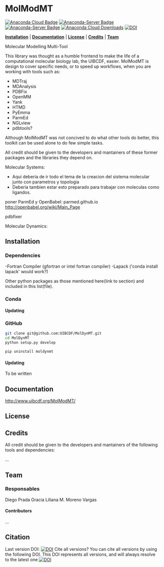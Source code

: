 # MolModMT

[![Anaconda Cloud Badge](https://anaconda.org/uibcdf/molmodmt/badges/version.svg)](https://anaconda.org/uibcdf/molmodmt)
[![Anaconda-Server Badge](https://anaconda.org/uibcdf/molmodmt/badges/latest_release_date.svg)](https://anaconda.org/uibcdf/molmodmt)
[![Anaconda-Server Badge](https://anaconda.org/uibcdf/molmodmt/badges/installer/conda.svg)](https://conda.anaconda.org/uibcdf)
[![Anaconda Cloud Downloads](https://anaconda.org/uibcdf/molmodmt/badges/downloads.svg)](https://anaconda.org/uibcdf/molmodmt)
[![DOI](https://zenodo.org/badge/130507248.svg)](https://zenodo.org/badge/latestdoi/130507248)

**[Installation](#installation)** |
**[Documentation](#documentation)** |
**[License](#license)** |
**[Credits](#credits)** |
**[Team](#team)**


Molecular Modelling Multi-Tool

This library was thought as a humble frontend to make the life of a computational molecular biology lab, the UIBCDF,  easier. 
MolModMT is design to cover specific needs, or to speed up workflows, when you are working with tools such as:

- MDTraj
- MDAnalysis
- PDBFix
- OpenMM
- Yank
- HTMD
- PyEmma
- ParmEd
- NGLview
- pdbtools?

Although MolModMT was not concived to do what other tools do better, this
toolkit can be used alone to do few simple tasks.

All credit should be given to the developers and mantainers of these former packages and the libraries they depend on.


Molecular Systems:
- Aqui deberia de ir todo el tema de la creacion del sistema molecular junto con parametros y topologia
- Deberia tambien estar esto preparado para trabajar con moleculas como ligandos.

poner ParmEd y OpenBabel:
parmed.github.io
http://openbabel.org/wiki/Main_Page

pdbfixer

Molecular Dynamics:

## Installation

### Dependencies

-Fortran Compiler (gfortran or intel fortran compiler)
-Lapack ('conda install lapack' would work?)

Other python packages as those mentioned here(link to section) and included in this list(file).


### Conda

#### Updating

### GitHub
```bash
git clone git@github.com:UIBCDF/MolDynMT.git
cd MolDynMT
python setup.py develop
```

```bash
pip uninstall moldynmt
```

#### Updating
To be written

## Documentation

http://www.uibcdf.org/MolModMT/

## License

## Credits

All credit should be given to the developers and mantainers of the following tools and dependencies:

...

## Team

### Responsables

Diego Prada Gracia
Liliana M. Moreno Vargas

#### Contributors

...

## Citation

Last version DOI:
[![DOI](https://zenodo.org/badge/130507248.svg)](https://zenodo.org/badge/latestdoi/130507248)
Cite all versions? You can cite all versions by using the following DOI. This DOI represents all versions, and will always resolve to the latest one
[![DOI](https://zenodo.org/badge/DOI/10.5281/zenodo.1298752.svg)](https://doi.org/10.5281/zenodo.1298752)



